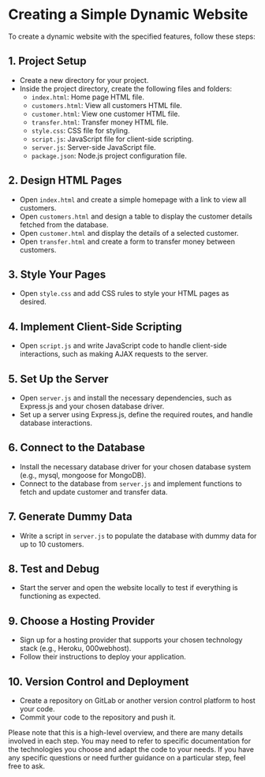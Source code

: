 # Creating a Simple Dynamic Website

To create a dynamic website with the specified features, follow these steps:

## 1. Project Setup
- Create a new directory for your project.
- Inside the project directory, create the following files and folders:
  - `index.html`: Home page HTML file.
  - `customers.html`: View all customers HTML file.
  - `customer.html`: View one customer HTML file.
  - `transfer.html`: Transfer money HTML file.
  - `style.css`: CSS file for styling.
  - `script.js`: JavaScript file for client-side scripting.
  - `server.js`: Server-side JavaScript file.
  - `package.json`: Node.js project configuration file.

## 2. Design HTML Pages
- Open `index.html` and create a simple homepage with a link to view all customers.
- Open `customers.html` and design a table to display the customer details fetched from the database.
- Open `customer.html` and display the details of a selected customer.
- Open `transfer.html` and create a form to transfer money between customers.

## 3. Style Your Pages
- Open `style.css` and add CSS rules to style your HTML pages as desired.

## 4. Implement Client-Side Scripting
- Open `script.js` and write JavaScript code to handle client-side interactions, such as making AJAX requests to the server.

## 5. Set Up the Server
- Open `server.js` and install the necessary dependencies, such as Express.js and your chosen database driver.
- Set up a server using Express.js, define the required routes, and handle database interactions.

## 6. Connect to the Database
- Install the necessary database driver for your chosen database system (e.g., mysql, mongoose for MongoDB).
- Connect to the database from `server.js` and implement functions to fetch and update customer and transfer data.

## 7. Generate Dummy Data
- Write a script in `server.js` to populate the database with dummy data for up to 10 customers.

## 8. Test and Debug
- Start the server and open the website locally to test if everything is functioning as expected.

## 9. Choose a Hosting Provider
- Sign up for a hosting provider that supports your chosen technology stack (e.g., Heroku, 000webhost).
- Follow their instructions to deploy your application.

## 10. Version Control and Deployment
- Create a repository on GitLab or another version control platform to host your code.
- Commit your code to the repository and push it.

Please note that this is a high-level overview, and there are many details involved in each step. You may need to refer to specific documentation for the technologies you choose and adapt the code to your needs. If you have any specific questions or need further guidance on a particular step, feel free to ask.
